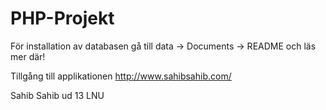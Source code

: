 PHP-Projekt
===========
För installation av databasen gå till data -> Documents -> README och läs mer där!

Tillgång till applikationen http://www.sahibsahib.com/

Sahib Sahib ud 13 LNU

